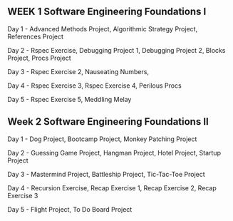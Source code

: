 WEEK 1 Software Engineering Foundations I
-----
Day 1 - Advanced Methods Project, Algorithmic Strategy Project, References Project

Day 2 - Rspec Exercise, Debugging Project 1, Debugging Project 2, Blocks Project, Procs Project

Day 3 - Rspec Exercise 2, Nauseating Numbers,

Day 4 - Rspec Exercise 3, Rspec Exercise 4, Perilous Procs

Day 5 - Rspec Exercise 5, Meddling Melay

Week 2 Software Engineering Foundations II
-----
Day 1 - Dog Project, Bootcamp Project, Monkey Patching Project

Day 2 - Guessing Game Project, Hangman Project, Hotel Project, Startup Project

Day 3 - Mastermind Project, Battleship Project, Tic-Tac-Toe Project

Day 4 - Recursion Exercise, Recap Exercise 1, Recap Exercise 2, Recap Exercise 3

Day 5 - Flight Project, To Do Board Project
